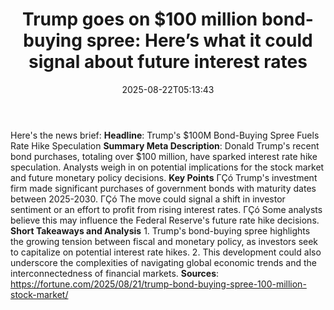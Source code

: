 ﻿---
title: "Trump goes on $100 million bond-buying spree: Here’s what it could signal about future interest rates"
date: "2025-08-22T05:13:43"
category: "Markets"
summary: ""
slug: "trump goes on 100 million bondbuying spree heres what it cou"
source_urls:
  - "https://fortune.com/2025/08/21/trump-bond-buying-spree-100-million-stock-market/"
seo:
  title: "Trump goes on $100 million bond-buying spree: Here’s what it could signal about future interest rates | Hash n Hedge"
  description: ""
  keywords: ["news", "markets", "brief"]
---
Here's the news brief:  **Headline**: Trump's $100M Bond-Buying Spree Fuels Rate Hike Speculation  **Summary Meta Description**: Donald Trump's recent bond purchases, totaling over $100 million, have sparked interest rate hike speculation. Analysts weigh in on potential implications for the stock market and future monetary policy decisions.  **Key Points**  ΓÇó Trump's investment firm made significant purchases of government bonds with maturity dates between 2025-2030. ΓÇó The move could signal a shift in investor sentiment or an effort to profit from rising interest rates. ΓÇó Some analysts believe this may influence the Federal Reserve's future rate hike decisions.  **Short Takeaways and Analysis**  1. Trump's bond-buying spree highlights the growing tension between fiscal and monetary policy, as investors seek to capitalize on potential interest rate hikes. 2. This development could also underscore the complexities of navigating global economic trends and the interconnectedness of financial markets.  **Sources**:  https://fortune.com/2025/08/21/trump-bond-buying-spree-100-million-stock-market/ 
